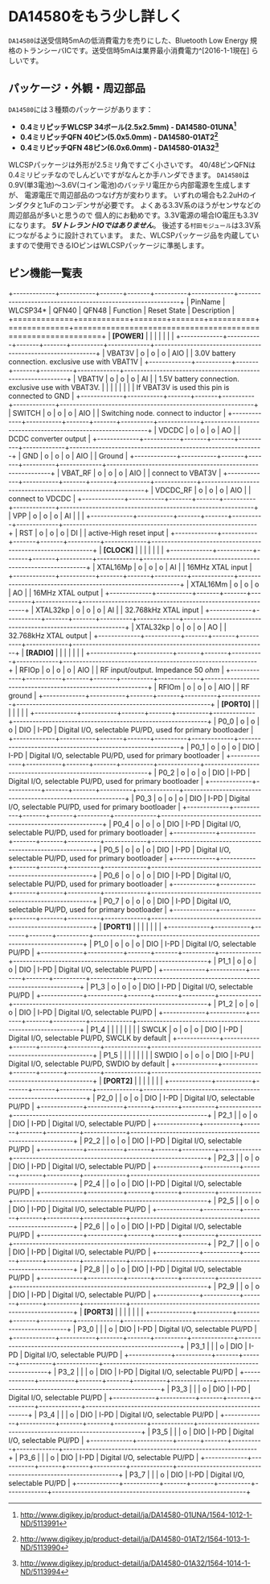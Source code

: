 
# DA14580をもう少し詳しく
`DA14580`は送受信時5mAの低消費電力を売りにした、Bluetooth Low Energy
規格のトランシーバICです。送受信時5mAは業界最小消費電力^[2016-1-1現在]
らしいです。


## パッケージ・外観・周辺部品

`DA14580`には３種類のパッケージがあります：

* **0.4ミリピッチWLCSP 34ボール(2.5x2.5mm) - DA14580-01UNA[^1.1]**
* **0.4ミリピッチQFN 40ピン(5.0x5.0mm) - DA14580-01AT2[^1.2]**
* **0.4ミリピッチQFN 48ピン(6.0x6.0mm) - DA14580-01A32[^1.3]**

WLCSPパッケージは外形が2.5ミリ角ですごく小さいです。
40/48ピンQFNは0.4ミリピッチなのでしんどいですがなんとか手ハンダできます。
`DA14580`は0.9V(単3電池)〜3.6V(コイン電池)のバッテリ電圧から内部電源を生成しますが、
電源電圧で周辺部品のつなげ方が変わります。
いずれの場合も2.2uHのインダクタと1uFのコンデンサが必要です。
よくある3.3V系のほうがセンサなどの周辺部品が多いと思うので
個人的にお勧めです。3.3V電源の場合IO電圧も3.3Vになります。
___5VトレラントIOではありません___。
後述する`村田モジュール`は3.3V系につながるように設計されています。
また、WLCSPパッケージ品を内蔵していますので使用できるIOピンはWLCSPパッケージに準拠します。

## ピン機能一覧表
<!--
Table: -- DA14580 ピン機能一覧 --

| Pin Name     | WLCSP34\* | QFN40 | QFN48 | Function | Reset State | Description                                                                       |
|:-------------|:---------:|:-----:|:-----:|:--------:|:-----------:|:----------------------------------------------------------------------------------|
| **[POWER]**  |           |       |       |          |             |                                                                                   |
| VBAT3V       |     *     |   *   |   *   |   AIO    |             | 3.0V battery connection. exclusive use with VBAT1V                                |
| VBAT1V       |     *     |   *   |   *   |    AI    |             | 1.5V battery connection. exclusive use with VBAT3V. If VBAT3V is used this pin is |
|              |           |       |       |          |             | connected to GND                                                                  |
| SWITCH       |     *     |   *   |   *   |   AIO    |             | Switching node. connect to inductor                                               |
| VDCDC        |     *     |   *   |   *   |    AO    |             | DCDC converter output                                                             |
| GND          |     *     |   *   |   *   |   AIO    |             | Ground                                                                            |
| VBAT_RF      |     *     |   *   |   *   |   AIO    |             | connect to VBAT3V                                                                 |
| VDCDC_RF     |     *     |   *   |   *   |   AIO    |             | connect to VDCDC                                                                  |
| VPP          |     *     |   *   |   *   |    AI    |             |                                                                                   |
| RST          |     *     |   *   |   *   |    DI    |             | active-High reset input                                                           |
| **[CLOCK]**  |           |       |       |          |             |                                                                                   |
| XTAL16Mp     |     *     |   *   |   *   |    AI    |             | 16MHz XTAL input                                                                  |
| XTAL16Mm     |     *     |   *   |   *   |    AO    |             | 16MHz XTAL output                                                                 |
| XTAL32kp     |     *     |   *   |   *   |    AI    |             | 32.768kHz XTAL input                                                              |
| XTAL32kp     |     *     |   *   |   *   |    AO    |             | 32.768kHz XTAL output                                                             |
| [RADIO]      |           |       |       |          |             |                                                                                   |
| RFIOp        |     *     |   *   |   *   |   AIO    |             | RFinput/output. Impedance 50$ohm$                                                 |
| RFIOm        |     *     |   *   |   *   |   AIO    |             | RF ground                                                                         |
| **[PORT 0]** |           |       |       |          |             |                                                                                   |
| P0_0         |     *     |   *   |   *   |   DIO    |    I-PD     | Digital I/O, selectable PU/PD, used for primary bootloader                        |
| P0_1         |     *     |   *   |   *   |   DIO    |    I-PD     | Digital I/O, selectable PU/PD, used for primary bootloader                        |
| P0_2         |     *     |   *   |   *   |   DIO    |    I-PD     | Digital I/O, selectable PU/PD, used for primary bootloader                        |
| P0_3         |     *     |   *   |   *   |   DIO    |    I-PD     | Digital I/O, selectable PU/PD, used for primary bootloader                        |
| P0_4         |     *     |   *   |   *   |   DIO    |    I-PD     | Digital I/O, selectable PU/PD, used for primary bootloader                        |
| P0_5         |     *     |   *   |   *   |   DIO    |    I-PD     | Digital I/O, selectable PU/PD, used for primary bootloader                        |
| P0_6         |     *     |   *   |   *   |   DIO    |    I-PD     | Digital I/O, selectable PU/PD, used for primary bootloader                        |
| P0_7         |     *     |   *   |   *   |   DIO    |    I-PD     | Digital I/O, selectable PU/PD, used for primary bootloader                        |
| **[PORT 1]** |           |       |       |          |             |                                                                                   |
| P1_0         |     *     |   *   |   *   |   DIO    |    I-PD     | Digital I/O, selectable PU/PD                                                     |
| P1_1         |     *     |   *   |   *   |   DIO    |    I-PD     | Digital I/O, selectable PU/PD                                                     |
| P1_2         |     *     |   *   |   *   |   DIO    |    I-PD     | Digital I/O, selectable PU/PD                                                     |
| P1_3         |     *     |   *   |   *   |   DIO    |    I-PD     | Digital I/O, selectable PU/PD                                                     |
| P1_4/SWCLK   |     *     |   *   |   *   |   DIO    |    I-PD     | Digital I/O, selectable PU/PD, SWCLK by default                                   |
| P1_5/SWDIO   |     *     |   *   |   *   |   DIO    |    I-PU     | Digital I/O, selectable PU/PD, SWDIO by default                                   |
| **[PORT 2]** |           |       |       |          |             |                                                                                   |
| P2_0         |           |   *   |   *   |   DIO    |    I-PD     | Digital I/O, selectable PU/PD                                                     |
| P2_1         |           |   *   |   *   |   DIO    |    I-PD     | Digital I/O, selectable PU/PD                                                     |
| P2_2         |           |   *   |   *   |   DIO    |    I-PD     | Digital I/O, selectable PU/PD                                                     |
| P2_3         |           |   *   |   *   |   DIO    |    I-PD     | Digital I/O, selectable PU/PD                                                     |
| P2_4         |           |   *   |   *   |   DIO    |    I-PD     | Digital I/O, selectable PU/PD                                                     |
| P2_5         |           |   *   |   *   |   DIO    |    I-PD     | Digital I/O, selectable PU/PD                                                     |
| P2_6         |           |   *   |   *   |   DIO    |    I-PD     | Digital I/O, selectable PU/PD                                                     |
| P2_7         |           |   *   |   *   |   DIO    |    I-PD     | Digital I/O, selectable PU/PD                                                     |
| P2_8         |           |   *   |   *   |   DIO    |    I-PD     | Digital I/O, selectable PU/PD                                                     |
| P2_9         |           |   *   |   *   |   DIO    |    I-PD     | Digital I/O, selectable PU/PD                                                     |
| **[PORT 3]** |           |       |       |          |             |                                                                                   |
| P3_0         |           |       |   *   |   DIO    |    I-PD     | Digital I/O, selectable PU/PD                                                     |
| P3_1         |           |       |   *   |   DIO    |    I-PD     | Digital I/O, selectable PU/PD                                                     |
| P3_2         |           |       |   *   |   DIO    |    I-PD     | Digital I/O, selectable PU/PD                                                     |
| P3_3         |           |       |   *   |   DIO    |    I-PD     | Digital I/O, selectable PU/PD                                                     |
| P3_4         |           |       |   *   |   DIO    |    I-PD     | Digital I/O, selectable PU/PD                                                     |
| P3_5         |           |       |   *   |   DIO    |    I-PD     | Digital I/O, selectable PU/PD                                                     |
| P3_6         |           |       |   *   |   DIO    |    I-PD     | Digital I/O, selectable PU/PD                                                     |
| P3_7         |           |       |   *   |   DIO    |    I-PD     | Digital I/O, selectable PU/PD                                                     |
-->
<!--
`pinout.csv`{.include}
-->
+-------------+-----------+-------+-------+----------+-------------+------------------------------------------------------------+
| PinName     | WLCSP34\* | QFN40 | QFN48 | Function | Reset State | Description                                                |
+=============+===========+=======+=======+==========+=============+============================================================+
| **[POWER]** |           |       |       |          |             |                                                            |
+-------------+-----------+-------+-------+----------+-------------+------------------------------------------------------------+
| VBAT3V      |   o       |   o   |   o   | AIO      |             | 3.0V battery connection. exclusive use with VBAT1V         |
+-------------+-----------+-------+-------+----------+-------------+------------------------------------------------------------+
| VBAT1V      |   o       |   o   |   o   | AI       |             | 1.5V battery connection. exclusive use with VBAT3V.        |
|             |           |       |       |          |             | If VBAT3V is used this pin is connected to GND             |
+-------------+-----------+-------+-------+----------+-------------+------------------------------------------------------------+
| SWITCH      |   o       |   o   |   o   | AIO      |             | Switching node. connect to inductor                        |
+-------------+-----------+-------+-------+----------+-------------+------------------------------------------------------------+
| VDCDC       |   o       |   o   |   o   | AO       |             | DCDC converter output                                      |
+-------------+-----------+-------+-------+----------+-------------+------------------------------------------------------------+
| GND         |   o       |   o   |   o   | AIO      |             | Ground                                                     |
+-------------+-----------+-------+-------+----------+-------------+------------------------------------------------------------+
| VBAT_RF     |   o       |   o   |   o   | AIO      |             | connect to VBAT3V                                          |
+-------------+-----------+-------+-------+----------+-------------+------------------------------------------------------------+
| VDCDC_RF    |   o       |   o   |   o   | AIO      |             | connect to VDCDC                                           |
+-------------+-----------+-------+-------+----------+-------------+------------------------------------------------------------+
| VPP         |   o       |   o   |   o   | AI       |             |                                                            |
+-------------+-----------+-------+-------+----------+-------------+------------------------------------------------------------+
| RST         |   o       |   o   |   o   | DI       |             | active-High reset input                                    |
+-------------+-----------+-------+-------+----------+-------------+------------------------------------------------------------+
| **[CLOCK]** |           |       |       |          |             |                                                            |
+-------------+-----------+-------+-------+----------+-------------+------------------------------------------------------------+
| XTAL16Mp    |   o       |   o   |   o   | AI       |             | 16MHz XTAL input                                           |
+-------------+-----------+-------+-------+----------+-------------+------------------------------------------------------------+
| XTAL16Mm    |   o       |   o   |   o   | AO       |             | 16MHz XTAL output                                          |
+-------------+-----------+-------+-------+----------+-------------+------------------------------------------------------------+
| XTAL32kp    |   o       |   o   |   o   | AI       |             | 32.768kHz XTAL input                                       |
+-------------+-----------+-------+-------+----------+-------------+------------------------------------------------------------+
| XTAL32kp    |   o       |   o   |   o   | AO       |             | 32.768kHz XTAL output                                      |
+-------------+-----------+-------+-------+----------+-------------+------------------------------------------------------------+
| **[RADIO]** |           |       |       |          |             |                                                            |
+-------------+-----------+-------+-------+----------+-------------+------------------------------------------------------------+
| RFIOp       |   o       |   o   |   o   | AIO      |             | RF input/output. Impedance 50 $ohm$                        |
+-------------+-----------+-------+-------+----------+-------------+------------------------------------------------------------+
| RFIOm       |   o       |   o   |   o   | AIO      |             | RF ground                                                  |
+-------------+-----------+-------+-------+----------+-------------+------------------------------------------------------------+
| **[PORT0]** |           |       |       |          |             |                                                            |
+-------------+-----------+-------+-------+----------+-------------+------------------------------------------------------------+
| P0_0        |   o       |   o   |   o   | DIO      | I-PD        | Digital I/O, selectable PU/PD, used for primary bootloader |
+-------------+-----------+-------+-------+----------+-------------+------------------------------------------------------------+
| P0_1        |   o       |   o   |   o   | DIO      | I-PD        | Digital I/O, selectable PU/PD, used for primary bootloader |
+-------------+-----------+-------+-------+----------+-------------+------------------------------------------------------------+
| P0_2        |   o       |   o   |   o   | DIO      | I-PD        | Digital I/O, selectable PU/PD, used for primary bootloader |
+-------------+-----------+-------+-------+----------+-------------+------------------------------------------------------------+
| P0_3        |   o       |   o   |   o   | DIO      | I-PD        | Digital I/O, selectable PU/PD, used for primary bootloader |
+-------------+-----------+-------+-------+----------+-------------+------------------------------------------------------------+
| P0_4        |   o       |   o   |   o   | DIO      | I-PD        | Digital I/O, selectable PU/PD, used for primary bootloader |
+-------------+-----------+-------+-------+----------+-------------+------------------------------------------------------------+
| P0_5        |   o       |   o   |   o   | DIO      | I-PD        | Digital I/O, selectable PU/PD, used for primary bootloader |
+-------------+-----------+-------+-------+----------+-------------+------------------------------------------------------------+
| P0_6        |   o       |   o   |   o   | DIO      | I-PD        | Digital I/O, selectable PU/PD, used for primary bootloader |
+-------------+-----------+-------+-------+----------+-------------+------------------------------------------------------------+
| P0_7        |   o       |   o   |   o   | DIO      | I-PD        | Digital I/O, selectable PU/PD, used for primary bootloader |
+-------------+-----------+-------+-------+----------+-------------+------------------------------------------------------------+
| **[PORT1]** |           |       |       |          |             |                                                            |
+-------------+-----------+-------+-------+----------+-------------+------------------------------------------------------------+
| P1_0        |   o       |   o   |   o   | DIO      | I-PD        | Digital I/O, selectable PU/PD                              |
+-------------+-----------+-------+-------+----------+-------------+------------------------------------------------------------+
| P1_1        |   o       |   o   |   o   | DIO      | I-PD        | Digital I/O, selectable PU/PD                              |
+-------------+-----------+-------+-------+----------+-------------+------------------------------------------------------------+
| P1_3        |   o       |   o   |   o   | DIO      | I-PD        | Digital I/O, selectable PU/PD                              |
+-------------+-----------+-------+-------+----------+-------------+------------------------------------------------------------+
| P1_2        |   o       |   o   |   o   | DIO      | I-PD        | Digital I/O, selectable PU/PD                              |
+-------------+-----------+-------+-------+----------+-------------+------------------------------------------------------------+
| P1_4        |           |       |       |          |             |                                                            |
| SWCLK       |   o       |   o   |   o   | DIO      | I-PD        | Digital I/O, selectable PU/PD, SWCLK by default            |
+-------------+-----------+-------+-------+----------+-------------+------------------------------------------------------------+
| P1_5        |           |       |       |          |             |                                                            |
| SWDIO       |   o       |   o   |   o   | DIO      | I-PU        | Digital I/O, selectable PU/PD, SWDIO by default            |
+-------------+-----------+-------+-------+----------+-------------+------------------------------------------------------------+
| **[PORT2]** |           |       |       |          |             |                                                            |
+-------------+-----------+-------+-------+----------+-------------+------------------------------------------------------------+
| P2_0        |           |   o   |   o   | DIO      | I-PD        | Digital I/O, selectable PU/PD                              |
+-------------+-----------+-------+-------+----------+-------------+------------------------------------------------------------+
| P2_1        |           |   o   |   o   | DIO      | I-PD        | Digital I/O, selectable PU/PD                              |
+-------------+-----------+-------+-------+----------+-------------+------------------------------------------------------------+
| P2_2        |           |   o   |   o   | DIO      | I-PD        | Digital I/O, selectable PU/PD                              |
+-------------+-----------+-------+-------+----------+-------------+------------------------------------------------------------+
| P2_3        |           |   o   |   o   | DIO      | I-PD        | Digital I/O, selectable PU/PD                              |
+-------------+-----------+-------+-------+----------+-------------+------------------------------------------------------------+
| P2_4        |           |   o   |   o   | DIO      | I-PD        | Digital I/O, selectable PU/PD                              |
+-------------+-----------+-------+-------+----------+-------------+------------------------------------------------------------+
| P2_5        |           |   o   |   o   | DIO      | I-PD        | Digital I/O, selectable PU/PD                              |
+-------------+-----------+-------+-------+----------+-------------+------------------------------------------------------------+
| P2_6        |           |   o   |   o   | DIO      | I-PD        | Digital I/O, selectable PU/PD                              |
+-------------+-----------+-------+-------+----------+-------------+------------------------------------------------------------+
| P2_7        |           |   o   |   o   | DIO      | I-PD        | Digital I/O, selectable PU/PD                              |
+-------------+-----------+-------+-------+----------+-------------+------------------------------------------------------------+
| P2_8        |           |   o   |   o   | DIO      | I-PD        | Digital I/O, selectable PU/PD                              |
+-------------+-----------+-------+-------+----------+-------------+------------------------------------------------------------+
| P2_9        |           |   o   |   o   | DIO      | I-PD        | Digital I/O, selectable PU/PD                              |
+-------------+-----------+-------+-------+----------+-------------+------------------------------------------------------------+
| **[PORT3]** |           |       |       |          |             |                                                            |
+-------------+-----------+-------+-------+----------+-------------+------------------------------------------------------------+
| P3_0        |           |       |   o   | DIO      | I-PD        | Digital I/O, selectable PU/PD                              |
+-------------+-----------+-------+-------+----------+-------------+------------------------------------------------------------+
| P3_1        |           |       |   o   | DIO      | I-PD        | Digital I/O, selectable PU/PD                              |
+-------------+-----------+-------+-------+----------+-------------+------------------------------------------------------------+
| P3_2        |           |       |   o   | DIO      | I-PD        | Digital I/O, selectable PU/PD                              |
+-------------+-----------+-------+-------+----------+-------------+------------------------------------------------------------+
| P3_3        |           |       |   o   | DIO      | I-PD        | Digital I/O, selectable PU/PD                              |
+-------------+-----------+-------+-------+----------+-------------+------------------------------------------------------------+
| P3_4        |           |       |   o   | DIO      | I-PD        | Digital I/O, selectable PU/PD                              |
+-------------+-----------+-------+-------+----------+-------------+------------------------------------------------------------+
| P3_5        |           |       |   o   | DIO      | I-PD        | Digital I/O, selectable PU/PD                              |
+-------------+-----------+-------+-------+----------+-------------+------------------------------------------------------------+
| P3_6        |           |       |   o   | DIO      | I-PD        | Digital I/O, selectable PU/PD                              |
+-------------+-----------+-------+-------+----------+-------------+------------------------------------------------------------+
| P3_7        |           |       |   o   | DIO      | I-PD        | Digital I/O, selectable PU/PD                              |
+-------------+-----------+-------+-------+----------+-------------+------------------------------------------------------------+

[^1.1]: http://www.digikey.jp/product-detail/ja/DA14580-01UNA/1564-1012-1-ND/5113991
[^1.2]: http://www.digikey.jp/product-detail/ja/DA14580-01AT2/1564-1013-1-ND/5113990
[^1.3]: http://www.digikey.jp/product-detail/ja/DA14580-01A32/1564-1014-1-ND/5113994
[^1.4]: Nordicが送受信時5.5mAという新シリーズを出しちゃいました。その新シリーズで旧型番と互換性があるモジュールも登場しました。やばいです(迫真)
